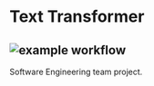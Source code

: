 # Text Transformer
![example workflow](https://github.com/littlephony/text-transformer/actions/workflows/ci.yml/badge.svg)
-----------------------
Software Engineering team project.
